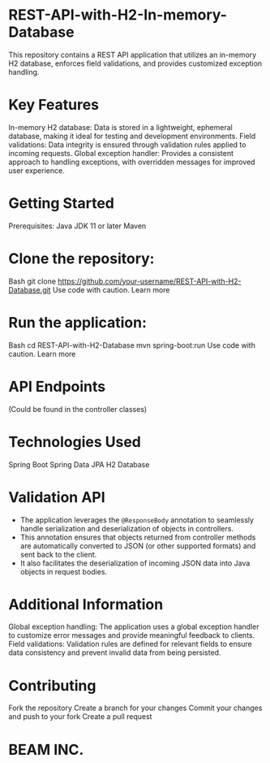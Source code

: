 # REST-API-with-H2-In-memory-Database

This repository contains a REST API application that utilizes an in-memory H2 database, enforces field validations, and provides customized exception handling.

# Key Features
In-memory H2 database: Data is stored in a lightweight, ephemeral database, making it ideal for testing and development environments.
Field validations: Data integrity is ensured through validation rules applied to incoming requests.
Global exception handler: Provides a consistent approach to handling exceptions, with overridden messages for improved user experience.
# Getting Started
Prerequisites:
Java JDK 11 or later
Maven
# Clone the repository:
Bash
git clone https://github.com/your-username/REST-API-with-H2-Database.git
Use code with caution. Learn more
# Run the application:
Bash
cd REST-API-with-H2-Database
mvn spring-boot:run
Use code with caution. Learn more
# API Endpoints
(Could be found in the controller classes)
# Technologies Used
Spring Boot
Spring Data JPA
H2 Database
# Validation API
- The application leverages the `@ResponseBody` annotation to seamlessly handle serialization and deserialization of objects in controllers.
- This annotation ensures that objects returned from controller methods are automatically converted to JSON (or other supported formats) and sent back to the client.
- It also facilitates the deserialization of incoming JSON data into Java objects in request bodies.

# Additional Information
Global exception handling: The application uses a global exception handler to customize error messages and provide meaningful feedback to clients.
Field validations: Validation rules are defined for relevant fields to ensure data consistency and prevent invalid data from being persisted.
# Contributing
Fork the repository
Create a branch for your changes
Commit your changes and push to your fork
Create a pull request
 # BEAM INC.
